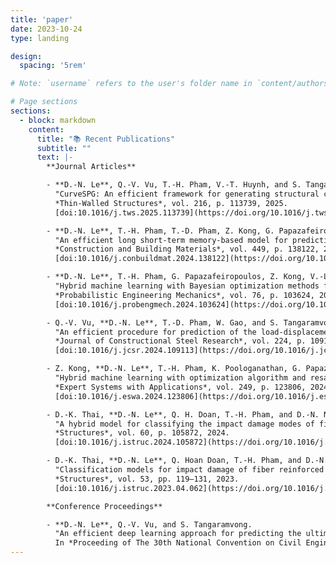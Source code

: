 ```yaml
---
title: 'paper'
date: 2023-10-24
type: landing

design:
  spacing: '5rem'

# Note: `username` refers to the user's folder name in `content/authors/`

# Page sections
sections:
  - block: markdown
    content:
      title: "📚 Recent Publications"
      subtitle: ""
      text: |-
        **Journal Articles**

        - **D.-N. Le**, Q.-V. Vu, T.-H. Pham, V.-T. Huynh, and S. Tangaramvong.  
          "CurveSPG: An efficient framework for generating structural curves of the unstiffened steel plate girder under patch loading based on modified denoise diffusion model."  
          *Thin-Walled Structures*, vol. 216, p. 113739, 2025.  
          [doi:10.1016/j.tws.2025.113739](https://doi.org/10.1016/j.tws.2025.113739)

        - **D.-N. Le**, T.-H. Pham, T.-D. Pham, Z. Kong, G. Papazafeiropoulos, and Q.-V. Vu.  
          "An efficient long short-term memory-based model for prediction of the load-displacement curve of concrete-filled double-skin steel tubular columns."  
          *Construction and Building Materials*, vol. 449, p. 138122, 2024.  
          [doi:10.1016/j.conbuildmat.2024.138122](https://doi.org/10.1016/j.conbuildmat.2024.138122)

        - **D.-N. Le**, T.-H. Pham, G. Papazafeiropoulos, Z. Kong, V.-L. Tran, and Q.-V. Vu.  
          "Hybrid machine learning with Bayesian optimization methods for prediction of patch load resistance of unstiffened plate girders."  
          *Probabilistic Engineering Mechanics*, vol. 76, p. 103624, 2024.  
          [doi:10.1016/j.probengmech.2024.103624](https://doi.org/10.1016/j.probengmech.2024.103624)

        - Q.-V. Vu, **D.-N. Le**, T.-D. Pham, W. Gao, and S. Tangaramvong.  
          "An efficient procedure for prediction of the load-displacement curve of CFDST columns."  
          *Journal of Constructional Steel Research*, vol. 224, p. 109113, 2025.  
          [doi:10.1016/j.jcsr.2024.109113](https://doi.org/10.1016/j.jcsr.2024.109113)

        - Z. Kong, **D.-N. Le**, T.-H. Pham, K. Poologanathan, G. Papazafeiropoulos, and Q.-V. Vu.  
          "Hybrid machine learning with optimization algorithm and resampling methods for patch load resistance prediction of unstiffened and stiffened plate girders."  
          *Expert Systems with Applications*, vol. 249, p. 123806, 2024.  
          [doi:10.1016/j.eswa.2024.123806](https://doi.org/10.1016/j.eswa.2024.123806)

        - D.-K. Thai, **D.-N. Le**, Q. H. Doan, T.-H. Pham, and D.-N. Nguyen.  
          "A hybrid model for classifying the impact damage modes of fiber reinforced concrete panels based on XGBoost and Horse Herd Optimization algorithm."  
          *Structures*, vol. 60, p. 105872, 2024.  
          [doi:10.1016/j.istruc.2024.105872](https://doi.org/10.1016/j.istruc.2024.105872)

        - D.-K. Thai, **D.-N. Le**, Q. Hoan Doan, T.-H. Pham, and D.-N. Nguyen.  
          "Classification models for impact damage of fiber reinforced concrete panels using Tree-based learning algorithms."  
          *Structures*, vol. 53, pp. 119–131, 2023.  
          [doi:10.1016/j.istruc.2023.04.062](https://doi.org/10.1016/j.istruc.2023.04.062)

        **Conference Proceedings**

        - **D.-N. Le**, Q.-V. Vu, and S. Tangaramvong.  
          "An efficient deep learning approach for predicting the ultimate load and maximum lateral web deformation of unstiffened steel plate girders under patch loading."  
          In *Proceeding of The 30th National Convention on Civil Engineering*, vol. 30, 2025.
---
```

